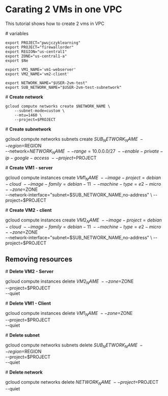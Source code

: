 # Carating 2 VMs in one VPC
This tutorial shows how to create 2 vms in VPC 

\# variables
```
export PROJECT="pwujczyklearning"
export PROJECT="firewallorder"
export REGION="us-central1"
export ZONE="us-central1-a"
export $Ne

export VM1_NAME='vm1-webserver'
export VM2_NAME='vm2-client'

export NETWORK_NAME="$USER-2vm-test"
export SUB_NETWORK_NAME="$USER-2vm-test-subnetwork"
```



\# **Create network**
```
gcloud compute networks create $NETWORK_NAME \
    --subnet-mode=custom \
    --mtu=1460 \
    --project=$PROJECT
```

\# **Create subnetwork**

gcloud compute networks subnets create $SUB_NETWORK_NAME \
    --region=$REGION \
    --network=$NETWORK_NAME \
    --range=10.0.0.0/27 \
    --enable-private-ip-google-access \
    --project=$PROJECT

\# **Create VM1 - server**

gcloud compute instances create $VM1_NAME \
    --image-project=debian-cloud \
    --image-family=debian-11 \
    --machine-type=e2-micro \
    --zone=$ZONE \
    --network-interface="subnet=$SUB_NETWORK_NAME,no-address" \
    --project=$PROJECT 

\# **Create VM2 - client**

gcloud compute instances create $VM2_NAME \
    --image-project=debian-cloud \
    --image-family=debian-11 \
    --machine-type=e2-micro \
    --zone=$ZONE \
    --network-interface="subnet=$SUB_NETWORK_NAME,no-address" \
    --project=$PROJECT 

## Removing resources

\# **Delete VM2 - Server**

gcloud compute instances delete $VM2_NAME \
    --zone=$ZONE \
    --project=$PROJECT \
    --quiet

\# **Delete VM1 - Client**

gcloud compute instances delete $VM1_NAME \
    --zone=$ZONE \
    --project=$PROJECT \
    --quiet

\# **Delete subnet**

gcloud compute networks subnets delete $SUB_NETWORK_NAME \
    --region=$REGION \
    --project=$PROJECT \
    --quiet

\# **Delete network**

gcloud compute networks delete $NETWORK_NAME \
    --project=$PROJECT \
    --quiet